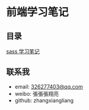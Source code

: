 # 前端学习笔记
## 目录
[sass 学习笔记](./learn-sass-notebook/)

## 联系我
* email: 326277403@qq.com
* weibo: 張張張翔亮
* github: zhangxiangliang

